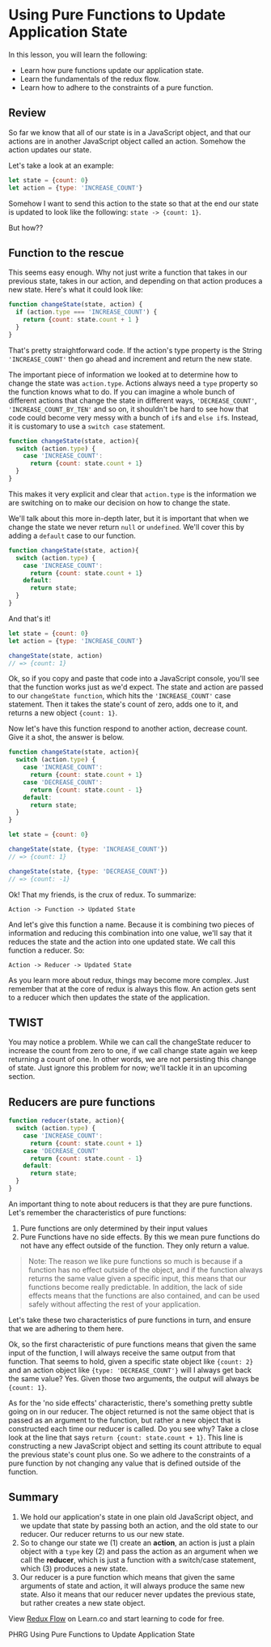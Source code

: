 # Using Pure Functions to Update Application State

In this lesson, you will learn the following:
* Learn how pure functions update our application state.
* Learn the fundamentals of the redux flow.
* Learn how to adhere to the constraints of a pure function.

## Review
So far we know that all of our state is in a JavaScript object, and that our actions are in another JavaScript object called an action. Somehow the action updates our state.

Let's take a look at an example:

```js
let state = {count: 0}
let action = {type: 'INCREASE_COUNT'}
```

Somehow I want to send this action to the state so that at the end our state is updated to look like the following: `state -> {count: 1}`.

But how??

## Function to the rescue
This seems easy enough. Why not just write a function that takes in our previous state, takes in our action, and depending on that action produces a new state. Here's what it could look like:

```js
function changeState(state, action) {
  if (action.type === 'INCREASE_COUNT') {
    return {count: state.count + 1 }
  }
}
```

That's pretty straightforward code. If the action's type property is the String `'INCREASE_COUNT'` then go ahead and increment and return the new state.

The important piece of information we looked at to determine how to change the state was `action.type`. Actions always need a `type` property so the function knows what to do. If you can imagine a whole bunch of different actions that change the state in different ways, `'DECREASE_COUNT'`, `'INCREASE_COUNT_BY_TEN'` and so on, it shouldn't be hard to see how that code could become very messy with a bunch of `if`s and `else if`s. Instead, it is customary to use a `switch case` statement.

```js
function changeState(state, action){
  switch (action.type) {
    case 'INCREASE_COUNT':
      return {count: state.count + 1}
  }
}
```

This makes it very explicit and clear that `action.type` is the information we are switching on to make our decision on how to change the state.

We'll talk about this more in-depth later, but it is important that when we change the state we never return `null` or `undefined`. We'll cover this by adding a `default` case to our function.

```js
function changeState(state, action){
  switch (action.type) {
    case 'INCREASE_COUNT':
      return {count: state.count + 1}
    default:
      return state;
  }
}
```

And that's it!

```js
let state = {count: 0}
let action = {type: 'INCREASE_COUNT'}

changeState(state, action)
// => {count: 1}
```

Ok, so if you copy and paste that code into a JavaScript console, you'll see that the function works just as we'd expect. The state and action are passed to our `changeState function`, which hits the `'INCREASE_COUNT'` case statement. Then it takes the state's count of zero, adds one to it, and returns a new object `{count: 1}`.

Now let's have this function respond to another action, decrease count. Give it a shot, the answer is below.


```js
function changeState(state, action){	  
  switch (action.type) {
    case 'INCREASE_COUNT':
      return {count: state.count + 1}
    case 'DECREASE_COUNT':
      return {count: state.count - 1}
    default:
      return state;
  }
}

let state = {count: 0}

changeState(state, {type: 'INCREASE_COUNT'})
// => {count: 1}

changeState(state, {type: 'DECREASE_COUNT'})
// => {count: -1}
```

Ok! That my friends, is the crux of redux. To summarize:

```
Action -> Function -> Updated State
```

And let's give this function a name. Because it is combining two pieces of information and reducing this combination into one value, we'll say that it reduces the state and the action into one updated state. We call this function a reducer. So:

```
Action -> Reducer -> Updated State
```

As you learn more about redux, things may become more complex. Just remember that at the core of redux is always this flow. An action gets sent to a reducer which then updates the state of the application.

## TWIST
You may notice a problem. While we can call the changeState reducer to increase the count from zero to one, if we call change state again we keep returning a count of one. In other words, we are not persisting this change of state. Just ignore this problem for now; we'll tackle it in an upcoming section.

## Reducers are pure functions
```js
function reducer(state, action){	  
  switch (action.type) {
    case 'INCREASE_COUNT':
      return {count: state.count + 1}
    case 'DECREASE_COUNT'
      return {count: state.count - 1}
    default:
      return state;
  }
}
```

An important thing to note about reducers is that they are pure functions. Let's remember the characteristics of pure functions:

1. Pure functions are only determined by their input values
2. Pure Functions have no side effects. By this we mean pure functions do not have any effect outside of the function. They only return a value.

> Note: The reason we like pure functions so much is because if a function has no effect outside of the object, and if the function always returns the same value given a specific input, this means that our functions become really predictable. In addition, the lack of side effects means that the functions are also contained, and can be used safely without affecting the rest of your application.

Let's take these two characteristics of pure functions in turn, and ensure that we are adhering to them here.

Ok, so the first characteristic of pure functions means that given the same input of the function, I will always receive the same output from that function. That seems to hold, given a specific state object like `{count: 2}` and an action object like `{type: 'DECREASE_COUNT'}` will I always get back the same value? Yes. Given those two arguments, the output will always be `{count: 1}`.

As for the 'no side effects' characteristic, there's something pretty subtle going on in our reducer. The object returned is not the same object that is passed as an argument to the function, but rather a new object that is constructed each time our reducer is called. Do you see why? Take a close look at the line that says `return {count: state.count + 1}`. This line is constructing a new JavaScript object and setting its count attribute to equal the previous state's count plus one. So we adhere to the constraints of a pure function by not changing any value that is defined outside of the function.

## Summary
1. We hold our application's state in one plain old JavaScript object, and we update that state by passing both an action, and the old state to our reducer. Our reducer returns to us our new state.
2. So to change our state we (1) create an **action**, an action is just a plain object with a `type` key (2) and pass the action as an argument when we call the **reducer**, which is just a function with a switch/case statement, which (3) produces a new state.
3. Our reducer is a pure function which means that given the same arguments of state and action, it will always produce the same new state. Also it means that our reducer never updates the previous state, but rather creates a new state object.

<p class='util--hide'>View <a href='https://learn.co/lessons/redux-flow'>Redux Flow</a> on Learn.co and start learning to code for free.</p>
<p data-visibility='hidden'>PHRG Using Pure Functions to Update Application State</p>